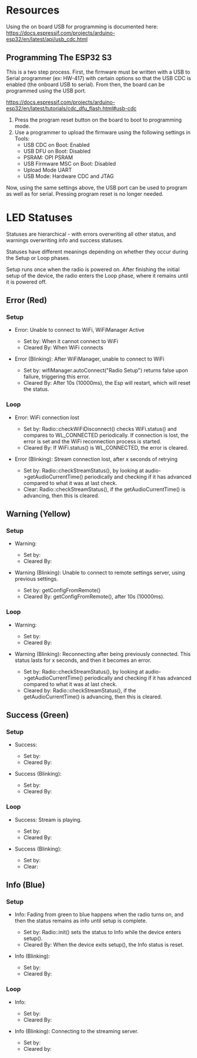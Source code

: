 # Resources #

Using the on board USB for programming is documented here: https://docs.espressif.com/projects/arduino-esp32/en/latest/api/usb_cdc.html

## Programming The ESP32 S3 ##

This is a two step process. First, the firmware must be written with a USB to Serial programmer (ex: HW-417) with certain options so that the USB CDC is enabled (the onboard USB to serial). From then, the board can be programmed using the USB port.

https://docs.espressif.com/projects/arduino-esp32/en/latest/tutorials/cdc_dfu_flash.html#usb-cdc

1. Press the program reset button on the board to boot to programming mode.
2. Use a programmer to upload the firmware using the following settings in Tools:
    - USB CDC on Boot: Enabled
    - USB DFU on Boot: Disabled
    - PSRAM: OPI PSRAM
    - USB Firmware MSC on Boot: Disabled
    - Upload Mode UART
    - USB Mode: Hardware CDC and JTAG
    
Now, using the same settings above, the USB port can be used to program as well as for serial. Pressing program reset is no longer needed.

# LED Statuses #

Statuses are hierarchical - with errors overwriting all other status, and warnings overwriting info and success statuses.

Statuses have different meanings depending on whether they occur during the Setup or Loop phases.

Setup runs once when the radio is powered on. After finishing the initial setup of the device, the radio enters the Loop phase, where it remains until it is powered off.

## Error (Red) ##

### Setup ###

- Error: Unable to connect to WiFi, WiFiManager Active
  - Set by: When it cannot connect to WiFi
  - Cleared By: When WiFi connects

- Error (Blinking): After WiFiManager, unable to connect to WiFi
  - Set by: wifiManager.autoConnect("Radio Setup") returns false upon failure, triggering this error.
  - Cleared By: After 10s (10000ms), the Esp will restart, which will reset the status.

### Loop ###

- Error: WiFi connection lost
  - Set by: Radio::checkWiFiDisconnect() checks WiFi.status() and compares to WL_CONNECTED periodically. If connection is lost, the error is set and the WiFi reconnection process is started.
  - Cleared By: If WiFi.status() is WL_CONNECTED, the error is cleared.

- Error (Blinking): Stream connection lost, after x seconds of retrying
  - Set by: Radio::checkStreamStatus(), by looking at audio->getAudioCurrentTime() periodically and checking if it has advanced compared to what it was at last check.
  - Clear: Radio::checkStreamStatus(), if the getAudioCurrentTime() is advancing, then this is cleared.

## Warning (Yellow) ##

### Setup ###

- Warning:
  - Set by:
  - Cleared By: 

- Warning (Blinking): Unable to connect to remote settings server, using previous settings.
  - Set by: getConfigFromRemote() 
  - Cleared By: getConfigFromRemote(), after 10s (10000ms).

### Loop ###

- Warning: 
  - Set by: 
  - Cleared By: 

- Warning (Blinking): Reconnecting after being previously connected. This status lasts for x seconds, and then it becomes an error.
  - Set by: Radio::checkStreamStatus(), by looking at audio->getAudioCurrentTime() periodically and checking if it has advanced compared to what it was at last check.
  - Cleared by: Radio::checkStreamStatus(), if the getAudioCurrentTime() is advancing, then this is cleared.

## Success (Green) ##

### Setup ###

- Success:
  - Set by: 
  - Cleared By: 

- Success (Blinking): 
  - Set by: 
  - Cleared By: 
  
### Loop ###

- Success: Stream is playing.
  - Set by: 
  - Cleared By: 

- Success (Blinking): 
  - Set by: 
  - Clear: 

## Info (Blue) ##

### Setup ###

- Info: Fading from green to blue happens when the radio turns on, and then the status remains as info until setup is complete.
  - Set by: Radio::init() sets the status to Info while the device enters setup().
  - Cleared By: When the device exits setup(), the Info status is reset.

- Info (Blinking): 
  - Set by: 
  - Cleared By: 

### Loop ###

- Info: 
  - Set by: 
  - Cleared By: 

- Info (Blinking): Connecting to the streaming server.
  - Set by: 
  - Cleared by: 